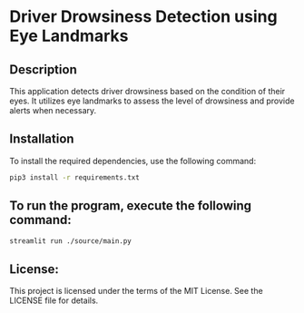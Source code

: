 # Driver Drowsiness Detection using Eye Landmarks

## Description
This application detects driver drowsiness based on the condition of their eyes. It utilizes eye landmarks to assess the level of drowsiness and provide alerts when necessary.

## Installation
To install the required dependencies, use the following command:
```bash
pip3 install -r requirements.txt
```

## To run the program, execute the following command:
```bash
streamlit run ./source/main.py
```

## License:
This project is licensed under the terms of the MIT License. See the LICENSE file for details.
